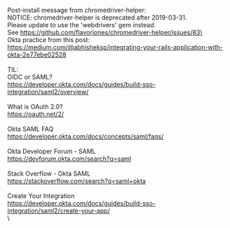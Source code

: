 Post-install message from chromedriver-helper:\
NOTICE: chromedriver-helper is deprecated after 2019-03-31.\
Please update to use the 'webdrivers' gem instead.\
See https://github.com/flavorjones/chromedriver-helper/issues/83\
\
Okta practice from this post:\
https://medium.com/@abhisheksp/integrating-your-rails-application-with-okta-2e77ebe02528 \
\
TIL:\
OIDC or SAML?\
https://developer.okta.com/docs/guides/build-sso-integration/saml2/overview/ \
\
What is OAuth 2.0?\
https://oauth.net/2/ \
\
Okta SAML FAQ\
https://developer.okta.com/docs/concepts/saml/faqs/ \
\
Okta Developer Forum - SAML\
https://devforum.okta.com/search?q=saml \
\
Stack Overflow - Okta SAML\
https://stackoverflow.com/search?q=saml+okta \
\
Create Your Integration\
https://developer.okta.com/docs/guides/build-sso-integration/saml2/create-your-app/ \
\

